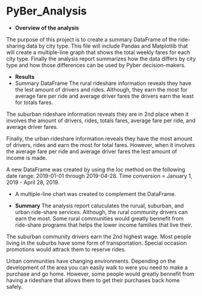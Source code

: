 # PyBer_Analysis

- **Overview of the analysis**
 
The purpose of this project is to create a summary DataFrame of the ride-sharing data by city type. This file will include Pandas and Matplotlib that will create a multiple-line graph that shows the total weekly fares for each city type. Finally the analysis report summarizes how the data differs by city type and how those differences can be used by Pyber decision-makers.

- **Results**
- Summary DataFrame
The rural rideshare information reveals they have the lest amount of drivers and rides.
Although, they earn the most for average fare per ride and	average driver fares the drivers earn the least for totals fares.

The suburban rideshare information reveals they are in 2nd place when it involves the amount of drivers, rides, totals fares, average fare per ride, and average driver fares.

Finally, the urban rideshare information reveals they have the most amount of drivers, rides and earn the most for total fares. However, when it involves the average fare per ride and average driver fares the lest amount of income  is made.

A new DataFrame was created by using the loc method on the following date range: 2019-01-01 through 2019-04-28. Time conversion = January 1, 2019 - April 28, 2019.

- A multiple-line chart was created to complement the DataFrame.


- **Summary**
The analysis report caluculates the rurual, suburban, and urban ride-share services.
Although, the rural community drivers can earn the most. Some rural communities would greatly bennefit from ride-share programs that helps the lower income families that live their. 

The suburban community drivers earn the 2nd highest wage.
Most people living in the suburbs have some form of transportation. Special occasion promotions would attrack them to reserve rides.

Urban communities have changing environments. Depending on the development of the area you can easily walk to were you need to make a purchase and go home. However, some people would greatly bennefit from having a rideshare that allows them to get their purchases back home safely.